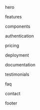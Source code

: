 hero

features

components

authentication

pricing

deployment

documentation

testimonials

faq

contact

footer